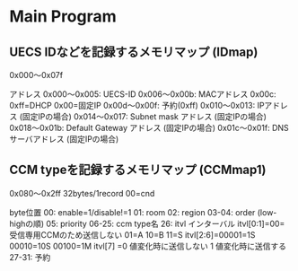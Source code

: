 # Main Program

## UECS IDなどを記録するメモリマップ (IDmap)

0x000〜0x07f

アドレス
0x000〜0x005: UECS-ID
0x006〜0x00b: MACアドレス
0x00c: 0xff=DHCP
       0x00=固定IP
0x00d〜0x00f: 予約(0xff)
0x010〜0x013: IPアドレス (固定IPの場合)
0x014〜0x017: Subnet mask アドレス (固定IPの場合)
0x018〜0x01b: Default Gateway アドレス (固定IPの場合)
0x01c〜0x01f: DNSサーバアドレス (固定IPの場合)


## CCM typeを記録するメモリマップ (CCMmap1)

0x080〜0x2ff
32bytes/1record
00=cnd

byte位置 
00: enable=1/disable!=1
01: room
02: region
03-04: order (low-highの順)
05: priority
06-25: ccm type名
26: itvl インターバル
    itvl[0:1]=00=受信専用CCMのため送信しない
              01=A
              10=B
	      11=S
    itvl[2:6]=00001=1S
              00010=10S
	      00100=1M
    itvl[7]  =0 値変化時に送信しない
              1 値変化時に送信する
27-31: 予約

